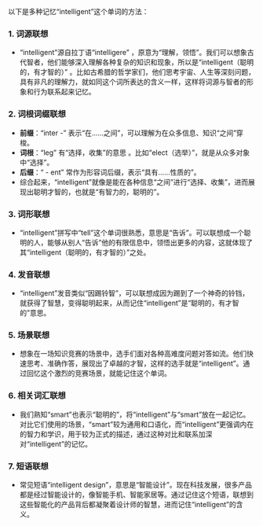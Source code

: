 以下是多种记忆“intelligent”这个单词的方法：

### 1. 词源联想
 - “intelligent”源自拉丁语“intelligere” ，原意为“理解，领悟”。我们可以想象古代智者，他们能够深入理解各种复杂的知识和现象，所以是“intelligent（聪明的，有才智的）” 。比如古希腊的哲学家们，他们思考宇宙、人生等深刻问题，具有非凡的理解力，就如同这个词所表达的含义一样，这样将词源与智者的形象和行为联系起来记忆。

### 2. 词根词缀联想
 - **前缀**：“inter -” 表示“在……之间”，可以理解为在众多信息、知识“之间”穿梭。
 - **词根**：“leg” 有“选择，收集”的意思 。比如“elect（选举）”，就是从众多对象中“选择”。
 - **后缀**：“ - ent” 常作为形容词后缀，表示“具有……性质的”。
 - 综合起来，“intelligent”就像是能在各种信息“之间”进行“选择、收集”，进而展现出聪明才智的，也就是“有智力的，聪明的”。 

### 3. 词形联想
 - “intelligent”拼写中“tell”这个单词很熟悉，意思是“告诉”。可以联想成一个聪明的人，能够从别人“告诉”他的有限信息中，领悟出更多的内容，这就体现了其“intelligent（聪明的，有才智的）”之处。 

### 4. 发音联想
 - “intelligent”发音类似“因踢铃智”，可以联想成因为踢到了一个神奇的铃铛，就获得了智慧，变得聪明起来，从而记住“intelligent”是“聪明的，有才智的”意思。 

### 5. 场景联想
 - 想象在一场知识竞赛的场景中，选手们面对各种高难度问题对答如流。他们快速思考、准确作答，展现出了卓越的才智，这样的选手就是“intelligent”。通过回忆这个激烈的竞赛场景，就能记住这个单词。 

### 6. 相关词汇联想
 - 我们熟知“smart”也表示“聪明的”，将“intelligent”与“smart”放在一起记忆。对比它们使用的场景，“smart”较为通用和口语化，而“intelligent”更强调内在的智力和学识，用于较为正式的描述，通过这种对比和联系加深对“intelligent”的记忆。 

### 7. 短语联想
 - 常见短语“intelligent design”，意思是“智能设计”。现在科技发展，很多产品都是经过智能设计的，像智能手机、智能家居等。通过记住这个短语，联想到这些智能化的产品背后都凝聚着设计师的智慧，进而记住“intelligent”的含义。 